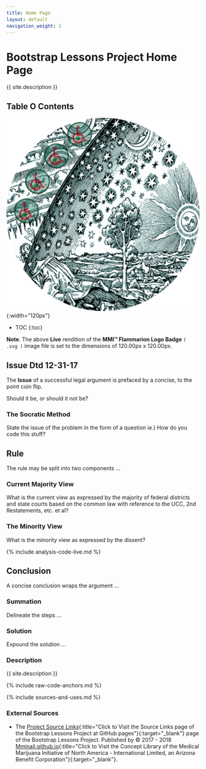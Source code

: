 ```yaml
---
title: Home Page
layout: default
navigation_weight: 1
---
```

# Bootstrap Lessons Project Home Page

{{ site.description }}

## Table O Contents

![MMI™ Flammarion Logo Badge](assets/img/svg/MMI-Medmj-Org-Got-Tree-Flammarion-Person-Through-Celestial-Sphere-circle-543-x-543.svg){:width="120px"}

- TOC
{:toc}

**Note**. The above **Live** rendition of the **MMI™ Flammarion Logo Badge** `( .svg )` image file is set to the dimensions of 120.00px x 120.00px.

## Issue Dtd 12-31-17

The **Issue** of a successful legal argument is prefaced by a concise, to the point coin flip.

Should it be, or should it not be?

### The Socratic Method

State the issue of the problem in the form of a question ie.) How do you code this stuff?

## Rule

The rule may be split into two components ...

### Current Majority View

What is the current view as expressed by the majority of federal districts and state courts based on the common law with reference to the UCC, 2nd Restatements, etc. et al?

### The Minority View

What is the minority view as expressed by the dissent?

{% include analysis-code-live.md %}

## Conclusion

A concise conclusion wraps the argument ...

### Summation

Delineate the steps ...

### Solution

Expound the solution ...

### Description

{{ site.description }}

{% include raw-code-anchors.md %}

{% include sources-and-uses.md %}

### External Sources

- The [Project Source Links](https://mminail.github.io/Bootstrap/Source-Bootstrap-Links.htm){:title="Click to Visit the Source Links page of the Bootstrap Lessons Project at GitHub pages"}{:target="_blank"} page of the Bootstrap Lessons Project. Published by © 2017 - 2018 [Mminail.github.io](https://mminail.github.io/){:title="Click to Visit the Concept Library of the Medical Marijuana Initiative of North America - International Limited, an Arizona Benefit Corporation"}{:target="_blank"}.
